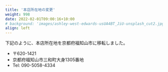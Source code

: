 ```yaml
---
title: '本店所在地の変更'
weight: 998
date: 2022-02-01T09:00:16+10:00
# background: 'images/ashley-west-edwards-usUA4BT_JiU-unsplash_cut2.jpg'
align: left
---
```




下記のように、本店所在地を京都府福知山市に移転しました。

- 〒620-1421
- 京都府福知山市三和町大身1305番地
- Tel: 090-5058-4334

